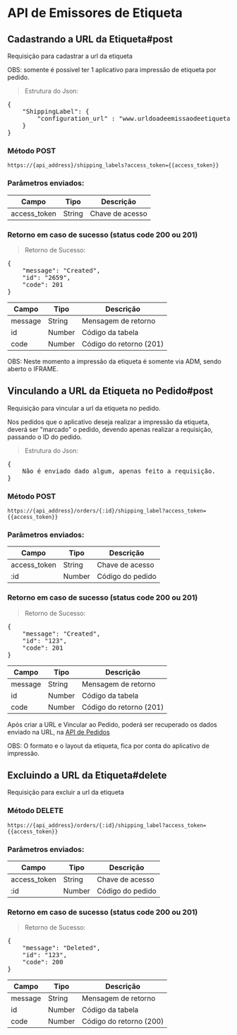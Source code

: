 # API de Emissores de Etiqueta

## Cadastrando a URL da Etiqueta#post

Requisição para cadastrar a url da etiqueta

<aside class="notice">OBS: somente é possivel ter 1 aplicativo para impressão de etiqueta por pedido.</aside>

> Estrutura do Json:

<pre>
{
    "ShippingLabel": {
        "configuration_url" : "www.urldoadeemissaodeetiquetadoaplicativo.com"
    }
}
</pre>

### Método POST
`https://{api_address}/shipping_labels?access_token={{access_token}}`

### Parâmetros enviados:

Campo|Tipo|Descrição
-----|----|---------
access_token	|String|	Chave de acesso

### Retorno em caso de sucesso (status code 200 ou 201)

> Retorno de Sucesso:

<pre>
{
    "message": "Created",
    "id": "2659",
    "code": 201
}
</pre>

Campo|Tipo|Descrição
-----|----|---------
message	|String|	Mensagem de retorno
id	|Number|	Código da tabela
code	|Number|	Código do retorno (201)

<aside class="notice">OBS: Neste momento a impressão da etiqueta é somente via ADM, sendo aberto o IFRAME.</aside>

## Vinculando a URL da Etiqueta no Pedido#post

Requisição para vincular a url da etiqueta no pedido.

Nos pedidos que o aplicativo deseja realizar a impressão da etiqueta, deverá ser "marcado" o pedido, devendo apenas realizar a requisição, passando o ID do pedido.

> Estrutura do Json:

<pre>
{
    Não é enviado dado algum, apenas feito a requisição.
}
</pre>

### Método POST
`https://{api_address}/orders/{:id}/shipping_label?access_token={{access_token}}`

### Parâmetros enviados:

Campo|Tipo|Descrição
-----|----|---------
access_token	|String|	Chave de acesso
:id	|Number|	Código do pedido

### Retorno em caso de sucesso (status code 200 ou 201)

> Retorno de Sucesso:

<pre>
{
    "message": "Created",
    "id": "123",
    "code": 201
}
</pre>

Campo|Tipo|Descrição
-----|----|---------
message	|String|	Mensagem de retorno
id	|Number|	Código da tabela
code	|Number|	Código do retorno (201)


Após criar a URL e Vincular ao Pedido, poderá ser recuperado os dados enviado na URL, na [API de Pedidos](#dados-completo-do-pedido-get)

<aside class="success">
OBS: O formato e o layout da etiqueta, fica por conta do aplicativo de impressão.
</aside>

## Excluindo a URL da Etiqueta#delete

Requisição para excluir a url da etiqueta

### Método DELETE
`https://{api_address}/orders/{:id}/shipping_label?access_token={{access_token}}`

### Parâmetros enviados:

Campo|Tipo|Descrição
-----|----|---------
access_token	|String|	Chave de acesso
:id	|Number|	Código do pedido

### Retorno em caso de sucesso (status code 200 ou 201)

> Retorno de Sucesso:

<pre>
{
    "message": "Deleted",
    "id": "123",
    "code": 200
}
</pre>

Campo|Tipo|Descrição
-----|----|---------
message	|String|	Mensagem de retorno
id	|Number|	Código da tabela
code	|Number|	Código do retorno (200)